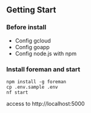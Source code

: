 ## Getting Start

### Before install

- Config gcloud
- Config goapp
- Config node.js with npm

### Install foreman and start

```
npm install -g foreman
cp .env.sample .env
nf start
```

access to
http://localhost:5000
